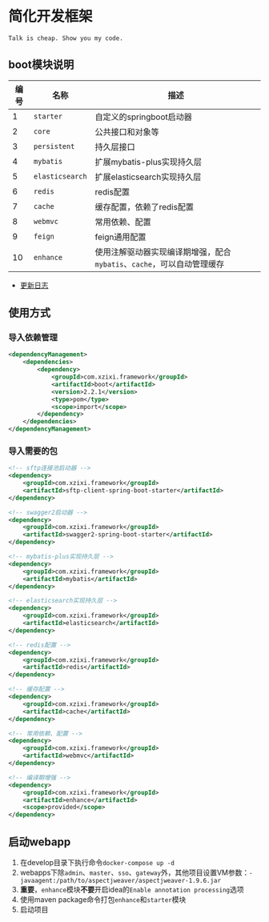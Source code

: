 # 简化开发框架

`Talk is cheap. Show you my code.`

## boot模块说明

| 编号 | 名称 | 描述 |
| --- | --- | --- |
| 1 | `starter` | 自定义的springboot启动器 |
| 2 | `core` | 公共接口和对象等 |
| 3 | `persistent` | 持久层接口 |
| 4 | `mybatis` | 扩展mybatis-plus实现持久层 |
| 5 | `elasticsearch` | 扩展elasticsearch实现持久层 |
| 6 | `redis` | redis配置 |
| 7 | `cache` | 缓存配置，依赖了redis配置 |
| 8 | `webmvc` | 常用依赖、配置 |
| 9 | `feign` | feign通用配置 |
| 10 | `enhance` | 使用注解驱动器实现编译期增强，配合`mybatis`、`cache`，可以自动管理缓存 |

- [更新日志](./UPDATELOG.md)

## 使用方式

### 导入依赖管理

```xml
<dependencyManagement>
    <dependencies>
        <dependency>
            <groupId>com.xzixi.framework</groupId>
            <artifactId>boot</artifactId>
            <version>2.2.1</version>
            <type>pom</type>
            <scope>import</scope>
        </dependency>
    </dependencies>
</dependencyManagement>
```

### 导入需要的包

```xml
<!-- sftp连接池启动器 -->
<dependency>
    <groupId>com.xzixi.framework</groupId>
    <artifactId>sftp-client-spring-boot-starter</artifactId>
</dependency>
```
```xml
<!-- swagger2启动器 -->
<dependency>
    <groupId>com.xzixi.framework</groupId>
    <artifactId>swagger2-spring-boot-starter</artifactId>
</dependency>
```
```xml
<!-- mybatis-plus实现持久层 -->
<dependency>
    <groupId>com.xzixi.framework</groupId>
    <artifactId>mybatis</artifactId>
</dependency>
```
```xml
<!-- elasticsearch实现持久层 -->
<dependency>
    <groupId>com.xzixi.framework</groupId>
    <artifactId>elasticsearch</artifactId>
</dependency>
```
```xml
<!-- redis配置 -->
<dependency>
    <groupId>com.xzixi.framework</groupId>
    <artifactId>redis</artifactId>
</dependency>
```
```xml
<!-- 缓存配置 -->
<dependency>
    <groupId>com.xzixi.framework</groupId>
    <artifactId>cache</artifactId>
</dependency>
```
```xml
<!-- 常用依赖、配置 -->
<dependency>
    <groupId>com.xzixi.framework</groupId>
    <artifactId>webmvc</artifactId>
</dependency>
```
```xml
<!-- 编译期增强 -->
<dependency>
    <groupId>com.xzixi.framework</groupId>
    <artifactId>enhance</artifactId>
    <scope>provided</scope>
</dependency>
```

## 启动webapp

1. 在develop目录下执行命令`docker-compose up -d`
2. webapps下除`admin`、`master`、`sso`、`gateway`外，其他项目设置VM参数：`-javaagent:/path/to/aspectjweaver/aspectjweaver-1.9.6.jar`
3. **重要**，`enhance`模块**不要**开启idea的`Enable annotation processing`选项
4. 使用maven package命令打包`enhance`和`starter`模块
5. 启动项目
